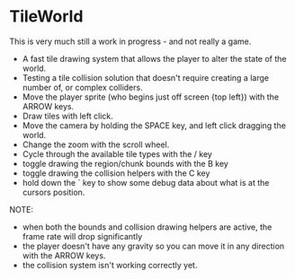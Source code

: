 
# TileWorld

This is very much still a work in progress - and not really a game.

- A fast tile drawing system that allows the player to alter the state of the world.
- Testing a tile collision solution that doesn't require creating a large number of, or complex colliders.
- Move the player sprite (who begins just off screen {top left}) with the ARROW keys.
- Draw tiles with left click.
- Move the camera by holding the SPACE key, and left click dragging the world.
- Change the zoom with the scroll wheel.
- Cycle through the available tile types with the / key
- toggle drawing the region/chunk bounds with the B key
- toggle drawing the collision helpers with the C key
- hold down the ` key to show some debug data about what is at the cursors position.

NOTE:
- when both the bounds and collision drawing helpers are active, the frame rate will drop significantly
- the player doesn't have any gravity so you can move it in any direction with the ARROW keys.
- the collision system isn't working correctly yet.
